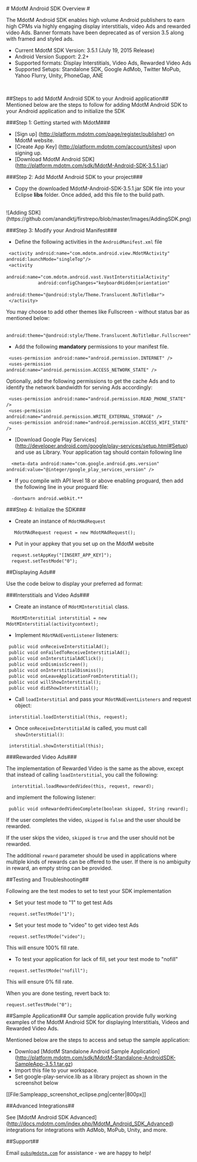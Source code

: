 <br />
# MdotM Android SDK Overview #

The MdotM Android SDK enables high volume Android publishers to earn high CPMs via highly engaging display interstitials, video Ads and rewarded video Ads. Banner formats have been deprecated as of version 3.5 along with framed and styled ads.
<br />

* Current MdotM SDK Version: 3.5.1 (July 19, 2015 Release)
* Android Version Support: 2.2+
* Supported formats: Display Interstitials, Video Ads, Rewarded Video Ads
* Supported Setups: Standalone SDK, Google AdMob, Twitter MoPub, Yahoo Flurry, Unity, PhoneGap, ANE
<br />

##Steps to add MdotM Android SDK to your Android application##
Mentioned below are the steps to follow for adding MdotM Android SDK to your Android application and to initialize the SDK

###Step 1: Getting started with MdotM###

* [Sign up] (http://platform.mdotm.com/page/register/publisher) on MdotM website.
* [Create App Key] (http://platform.mdotm.com/account/sites) upon signing up.
* [Download MdotM Android SDK] (http://platform.mdotm.com/sdk/MdotM-Android-SDK-3.5.1.jar) 

###Step 2: Add MdotM Android SDK to your project###

* Copy the downloaded MdotM-Android-SDK-3.5.1.jar SDK file into your Eclipse <b>libs</b> folder. Once added, add this file to the build path.
<br />
![Adding SDK](https://github.com/anandktj/firstrepo/blob/master/Images/AddingSDK.png)

###Step 3: Modify your Android Manifest###

* Define the following activities in the <code>AndroidManifest.xml</code> file
```
 <activity android:name="com.mdotm.android.view.MdotMActivity" android:launchMode="singleTop"/>
 <activity
            android:name="com.mdotm.android.vast.VastInterstitialActivity"
            android:configChanges="keyboardHidden|orientation"
            android:theme="@android:style/Theme.Translucent.NoTitleBar">
 </activity>
```
You may choose to add other themes like Fullscreen - without status bar as mentioned below:
```
 android:theme="@android:style/Theme.Translucent.NoTitleBar.Fullscreen"
```
* Add the following <b>mandatory</b> permissions to your manifest file.
```
 <uses-permission android:name="android.permission.INTERNET" />
 <uses-permission android:name="android.permission.ACCESS_NETWORK_STATE" />
```
Optionally, add the following permissions to get the cache Ads and to identify the network bandwidth for serving Ads accordingly:
```
 <uses-permission android:name="android.permission.READ_PHONE_STATE" />
 <uses-permission android:name="android.permission.WRITE_EXTERNAL_STORAGE" />
 <uses-permission android:name="android.permission.ACCESS_WIFI_STATE" />
```
* [Download Google Play Services] (http://developer.android.com/google/play-services/setup.html#Setup) and use as Library. Your application tag should contain following line
```
  <meta-data android:name="com.google.android.gms.version" android:value="@integer/google_play_services_version" /> 
```
* If you compile with API level 18 or above enabling proguard, then add the following line in your proguard file:
```
  -dontwarn android.webkit.**
```
###Step 4: Initialize the SDK###

* Create an instance of <code>MdotMAdRequest</code>
```
   MdotMAdRequest request = new MdotMAdRequest();
```
* Put in your appkey that you set up on the MdotM website
```
  request.setAppKey("[INSERT_APP_KEY]");
  request.setTestMode("0");
```
##Displaying Ads##

Use the code below to display your preferred ad format:

###Interstitials and Video Ads###

* Create an instance of <code>MdotMInterstitial</code> class.
```
  MdotMInterstitial interstitial = new MdotMInterstitial(activitycontext);
```
* Implement <code>MdotMAdEventListener</code> listeners:
```
 public void onReceiveInterstitialAd();
 public void onFailedToReceiveInterstitialAd();
 public void onInterstitialAdClick();
 public void onDismissScreen();
 public void onInterstitialDismiss();
 public void onLeaveApplicationFromInterstitial();
 public void willShowInterstitial();
 public void didShowInterstitial();
```
* Call <code>loadInterstitial</code> and pass your <code>MdotMAdEventListeners</code> and request object:
```
 interstitial.loadInterstitial(this, request);
```
* Once <code>onReceiveInterstitialAd</code> is called,  you must call <code>showInterstitial(<activitycontext>)</code>:
```
 interstitial.showInterstitial(this);
```
###Rewarded Video Ads###

The implementation of Rewarded Video is the same as the above, except that instead of calling <code>loadInterstitial</code>, you call the following:
```
  interstitial.loadRewardedVideo(this, request, reward);
```
and implement the following listener:
```
 public void onRewardedVideoComplete(boolean skipped, String reward);
```
If the user completes the video, <code>skipped</code> is <code>false</code> and the user should be rewarded.

If the user skips the video, <code>skipped</code> is <code>true</code> and the user should not be rewarded.

The additional <code>reward</code> parameter should be used in applications where multiple kinds of rewards can be offered to the user.  If there is no ambiguity in reward, an empty string can be provided.

##Testing and Troubleshooting##

Following are the test modes to set to test your SDK implementation

* Set your test mode to "1" to get test Ads
```
 request.setTestMode("1");
```
* Set your test mode to "video" to get video test Ads
```
 request.setTestMode("video");
```
This will ensure 100% fill rate.

* To test your application for lack of fill, set your test mode to "nofill"
```
 request.setTestMode("nofill");
```
This will ensure 0% fill rate.

When you are done testing, revert back to:
 ```
 request.setTestMode("0");
```
##Sample Application##
Our sample application provide fully working examples of the MdotM Android SDK for displaying Interstitials, Videos and Rewarded Video Ads.

Mentioned below are the steps to access and setup the sample application:

* Download [MdotM Standalone Android Sample Application] (http://platform.mdotm.com/sdk/MdotM-Standalone-AndroidSDK-SampleApp-3.5.1.tar.gz)
* Import this file to your workspace.
* Set google-play-service.lib as a library project as shown in the screenshot below

[[File:Sampleapp_screenshot_eclipse.png|center|800px]]
<br />

##Advanced Integrations##

See [MdotM Android SDK Advanced] (http://docs.mdotm.com/index.php/MdotM_Android_SDK_Advanced) integrations for integrations with AdMob, MoPub, Unity, and more.  

##Support##

Email <code>pubs@mdotm.com</code> for assistance - we are happy to help!